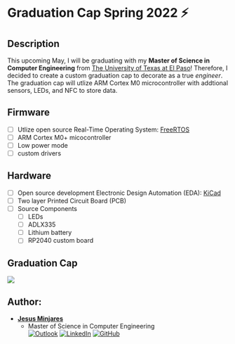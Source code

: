 # Graduation Cap Spring 2022 :zap:

## **Description**
This upcoming May, I will be graduating with my **Master of Science in Computer Engineering** from [The University of Texas at El Paso](https://www.utep.edu/engineering/ece/index.html)! Therefore, I decided to create a custom graduation cap to decorate as a true *engineer*. The graduation cap will utlize ARM Cortex M0 microcontroller with addtional sensors, LEDs, and NFC to store data.

## **Firmware**
- [ ] Utlize open source Real-Time Operating System: [FreeRTOS]()
- [ ] ARM Cortex M0+ micocontroller
- [ ] Low power mode
- [ ] custom drivers
## **Hardware**
- [ ] Open source development Electronic Design Automation (EDA): [KiCad]()
- [ ] Two layer Printed Circuit Board (PCB)
- [ ] Source Components
  - [ ] LEDs
  - [ ] ADLX335
  - [ ] Lithium battery
  - [ ] RP2040 custom board
 
## **Graduation Cap**
<img src="gif/graduation_cap_render.gif"> 

## **Author:**
* [**Jesus Minjares**](https://github.com/jminjares4)<br>
  * Master of Science in Computer Engineering<br>
[![Outlook](https://img.shields.io/badge/Microsoft_Outlook-0078D4?style=for-the-badge&logo=microsoft-outlook&logoColor=white&style=flat)](mailto:jminjares4@miners.utep.edu) 
[![LinkedIn](https://img.shields.io/badge/LinkedIn-0077B5?style=for-the-badge&logo=linkedin&logoColor=white&style=flat)](https://www.linkedin.com/in/jesus-minjares-157a21195/) [![GitHub](https://img.shields.io/badge/GitHub-100000?style=for-the-badge&logo=github&logoColor=white&style=flat)](https://github.com/jminjares4)
